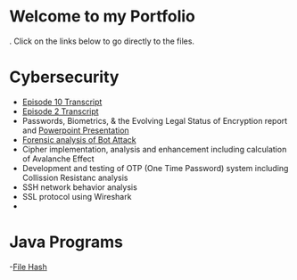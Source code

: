 # Welcome to my Portfolio
. Click on the links below to go directly to the files.
# Cybersecurity
- [Episode 10 Transcript](fokus_deutsch_transcript_ep10.pdf)
- [Episode 2 Transcript](https://github.com/ekellmont/Fokus-Deutsch/blob/main/fokus_deutsch_transcript_ep10.pdf)
- Passwords, Biometrics, & the Evolving Legal Status of Encryption report and [Powerpoint Presentation](Password_Legal_Presentation.pdf)
- [Forensic analysis of Bot Attack](transcripts)
- Cipher implementation, analysis and enhancement including calculation of Avalanche Effect
- Development and testing of OTP (One Time Password) system including Collission Resistanc analysis
- SSH network behavior analysis 
- SSL protocol using Wireshark
- 
# Java Programs
-[File Hash](Hash%20Program)
